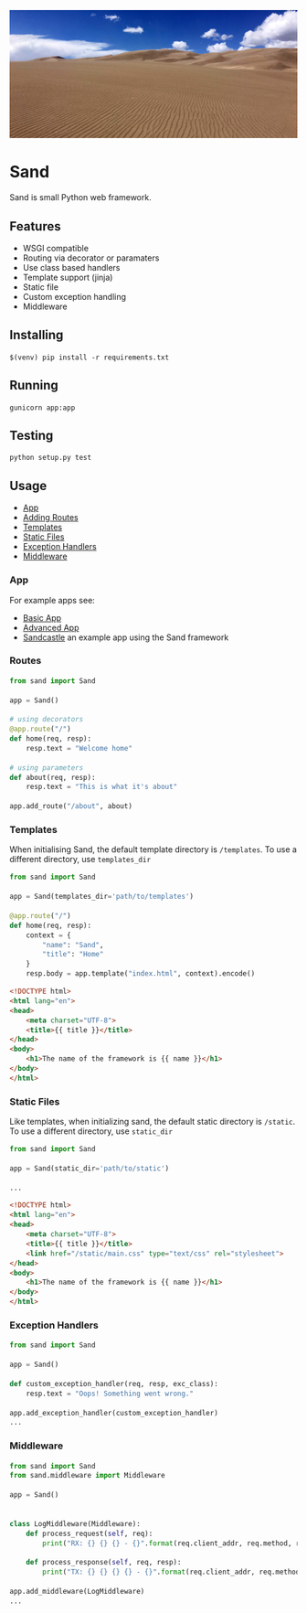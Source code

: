 ![Image of Sand](docs/img/sand.jpg)

# Sand

Sand is small Python web framework.


## Features
- WSGI compatible
- Routing via decorator or paramaters  
- Use class based handlers
- Template support (jinja)
- Static file
- Custom exception handling
- Middleware

## Installing
```
$(venv) pip install -r requirements.txt
```

## Running
```
gunicorn app:app
```

## Testing
```
python setup.py test
```

## Usage
- [App](app)
- [Adding Routes](routes)
- [Templates](templates)
- [Static Files](static-files)
- [Exception Handlers](exceptions-handlers)
- [Middleware](middleware)


### App
For example apps see:
- [Basic App](docs/examples/app_basic)
- [Advanced App](docs/examples/app_advanced)
- [Sandcastle](https://github.com/DanBoothDev/Sandcastle) an example app using the Sand framework

### Routes
```python
from sand import Sand

app = Sand()

# using decorators
@app.route("/")
def home(req, resp):
    resp.text = "Welcome home"

# using parameters
def about(req, resp):
    resp.text = "This is what it's about"

app.add_route("/about", about)
```

### Templates
When initialising Sand, the default template directory is `/templates`. To use a different directory, use `templates_dir`

```python
from sand import Sand

app = Sand(templates_dir='path/to/templates')

@app.route("/")
def home(req, resp):
    context = {
        "name": "Sand",
        "title": "Home"
    }
    resp.body = app.template("index.html", context).encode()
```

```html
<!DOCTYPE html>
<html lang="en">
<head>
    <meta charset="UTF-8">
    <title>{{ title }}</title>
</head>
<body>
    <h1>The name of the framework is {{ name }}</h1>
</body>
</html>
```

### Static Files
Like templates, when initializing sand, the default static directory is `/static`. To use a different directory, use `static_dir`

```python
from sand import Sand

app = Sand(static_dir='path/to/static')

...
```

```html
<!DOCTYPE html>
<html lang="en">
<head>
    <meta charset="UTF-8">
    <title>{{ title }}</title>
    <link href="/static/main.css" type="text/css" rel="stylesheet">
</head>
<body>
    <h1>The name of the framework is {{ name }}</h1>
</body>
</html>
```
### Exception Handlers
```python
from sand import Sand

app = Sand()

def custom_exception_handler(req, resp, exc_class):
    resp.text = "Oops! Something went wrong."

app.add_exception_handler(custom_exception_handler)
...
```

### Middleware
```python
from sand import Sand
from sand.middleware import Middleware

app = Sand()


class LogMiddleware(Middleware):
    def process_request(self, req):
        print("RX: {} {} {} - {}".format(req.client_addr, req.method, req.path, req.user_agent))

    def process_response(self, req, resp):
        print("TX: {} {} {} {} - {}".format(req.client_addr, req.method, req.path, resp.status, req.user_agent))

app.add_middleware(LogMiddleware)
...
```